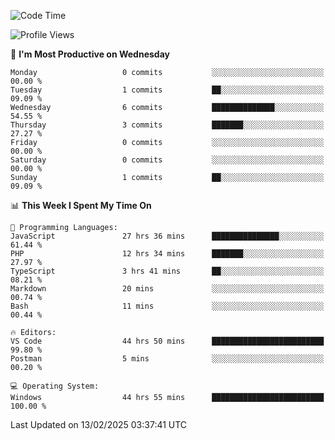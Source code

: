 <!--START_SECTION:waka-->
![Code Time](http://img.shields.io/badge/Code%20Time-4%2C069%20hrs%2040%20mins-blue)

![Profile Views](http://img.shields.io/badge/Profile%20Views-0-blue)

📅 **I'm Most Productive on Wednesday** 

```text
Monday                   0 commits           ░░░░░░░░░░░░░░░░░░░░░░░░░   00.00 % 
Tuesday                  1 commits           ██░░░░░░░░░░░░░░░░░░░░░░░   09.09 % 
Wednesday                6 commits           ██████████████░░░░░░░░░░░   54.55 % 
Thursday                 3 commits           ███████░░░░░░░░░░░░░░░░░░   27.27 % 
Friday                   0 commits           ░░░░░░░░░░░░░░░░░░░░░░░░░   00.00 % 
Saturday                 0 commits           ░░░░░░░░░░░░░░░░░░░░░░░░░   00.00 % 
Sunday                   1 commits           ██░░░░░░░░░░░░░░░░░░░░░░░   09.09 % 
```


📊 **This Week I Spent My Time On** 

```text
💬 Programming Languages: 
JavaScript               27 hrs 36 mins      ███████████████░░░░░░░░░░   61.44 % 
PHP                      12 hrs 34 mins      ███████░░░░░░░░░░░░░░░░░░   27.97 % 
TypeScript               3 hrs 41 mins       ██░░░░░░░░░░░░░░░░░░░░░░░   08.21 % 
Markdown                 20 mins             ░░░░░░░░░░░░░░░░░░░░░░░░░   00.74 % 
Bash                     11 mins             ░░░░░░░░░░░░░░░░░░░░░░░░░   00.44 % 

🔥 Editors: 
VS Code                  44 hrs 50 mins      █████████████████████████   99.80 % 
Postman                  5 mins              ░░░░░░░░░░░░░░░░░░░░░░░░░   00.20 % 

💻 Operating System: 
Windows                  44 hrs 55 mins      █████████████████████████   100.00 % 
```


 Last Updated on 13/02/2025 03:37:41 UTC
<!--END_SECTION:waka-->
